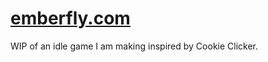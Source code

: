 # [emberfly.com](http://www.emberfly.com)
WIP of an idle game I am making inspired by Cookie Clicker.
